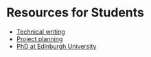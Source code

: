 # Resources for Students

* [Technical writing](technical-writing.html)
* [Project planning](project-planning.html)
* [PhD at Edinburgh University]([phd-edinburgh])